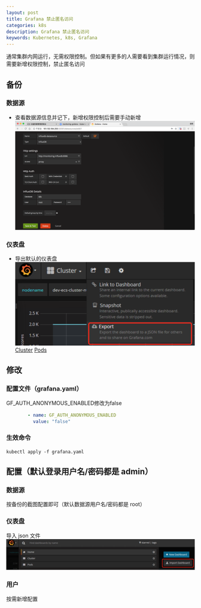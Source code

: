 ```yaml
---
layout: post
title: Grafana 禁止匿名访问
categories: k8s
description: Grafana 禁止匿名访问
keywords: Kubernetes, k8s, Grafana
---
```



通常集群内网运行，无需权限控制。但如果有更多的人需要看到集群运行情况，则需要新增权限控制，禁止匿名访问

## 备份

### 数据源
- 查看数据源信息并记下，新增权限控制后需要手动新增
![](/images/posts/2018/06/QQ20180619-230508@2x.png)

### 仪表盘
- 导出默认的仪表盘
![](/images/posts/2018/06/QQ20180721-234946@2x.png)
[Cluster](/images/posts/2018/06/Cluster-1529723207407.json)
[Pods](/images/posts/2018/06/Pods-1529723224479.json)


## 修改

### 配置文件（grafana.yaml）
GF_AUTH_ANONYMOUS_ENABLED修改为false
```yaml
        - name: GF_AUTH_ANONYMOUS_ENABLED
          value: "false"
```

### 生效命令
`kubectl apply -f grafana.yaml`


## 配置（默认登录用户名/密码都是 admin）

### 数据源
按备份的截图配置即可（默认数据源用户名/密码都是 root）

### 仪表盘
导入 json 文件
![](/images/posts/2018/06/QQ20180722-000010@2x.png)

### 用户
按需新增配置
